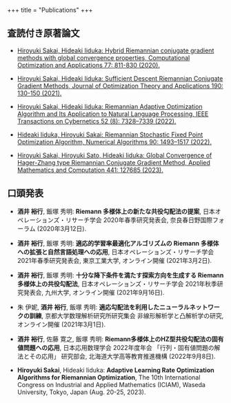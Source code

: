 +++
title = "Publications"
+++

## 査読付き原著論文
- [Hiroyuki Sakai, Hideaki Iiduka: Hybrid Riemannian conjugate gradient methods with global convergence properties, Computational Optimization and Applications 77: 811-830 (2020).](../posts/sakai2020hybrid/)

- [Hiroyuki Sakai, Hideaki Iiduka: Sufficient Descent Riemannian Conjugate Gradient Methods, Journal of Optimization Theory and Applications 190: 130-150 (2021).](../posts/sakai2021sufficient/)

- [Hiroyuki Sakai, Hideaki Iiduka: Riemannian Adaptive Optimization Algorithm and Its Application to Natural Language Processing, IEEE Transactions on Cybernetics 52 (8): 7328–7339 (2022).](../posts/sakai2022riemannian)

- [Hideaki Iiduka, Hiroyuki Sakai: Riemannian Stochastic Fixed Point Optimization Algorithm, Numerical Algorithms 90: 1493–1517 (2022).](../posts/iiduka2022riemannian)

- [Hiroyuki Sakai, Hiroyuki Sato, Hideaki Iiduka: Global Convergence of Hager-Zhang type Riemannian Conjugate Gradient Method, Applied Mathematics and Computation 441: 127685 (2023).](../posts/sakai2023global)

## 口頭発表
- **酒井 裕行**, 飯塚 秀明: **Riemann 多様体上の新たな共役勾配法の提案**, 日本オペレーションズ・リサーチ学会 2020年春季研究発表会, 奈良春日野国際フォーラム (2020年3月12日).

- **酒井 裕行**, 飯塚 秀明: **適応的学習率最適化アルゴリズムの Riemann 多様体への拡張と自然言語処理への応用**, 日本オペレーションズ・リサーチ学会 2021年春季研究発表会, 東京工業大学, オンライン開催 (2021年3月2日).

- **酒井 裕行**, 飯塚 秀明: **十分な降下条件を満たす探索方向を生成する Riemann 多様体上の共役勾配法**, 日本オペレーションズ・リサーチ学会 2021年秋季研究発表会, 九州大学, オンライン開催 (2021年9月16日).

- 朱 伊妮, **酒井 裕行**, 飯塚 秀明: **適応勾配法を利用したニューラルネットワークの訓練**, 京都大学数理解析研究所研究集会 非線形解析学と凸解析学の研究, オンライン開催 (2021年3月1日).

- **酒井 裕行**, 佐藤 寛之, 飯塚 秀明: **Riemann多様体上のHZ型共役勾配法の固有値問題への応⽤**, 日本応用数理学会 2022年度年会 「行列・固有値問題の解法とその応用」 研究部会, 北海道大学⾼等教育推進機構 (2022年9月8日).

- **Hiroyuki Sakai**, Hideaki Iiduka: **Adaptive Learning Rate Optimization Algorithms for Riemannian Optimization**, The 10th International Congress on Industrial and Applied Mathematics (ICIAM), Waseda University, Tokyo, Japan (Aug. 20-25, 2023).
